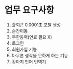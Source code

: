 # 업무 요구사항
1. 출퇴근 0.0001초 포탈 생성
2. 순간이동
3. 무한동력(연료 필요 X)
4. 로그인
5. 회원가입 기능
6. 아무른 생각을 못하게 하는 기능
7. 강아지 언어 번역기